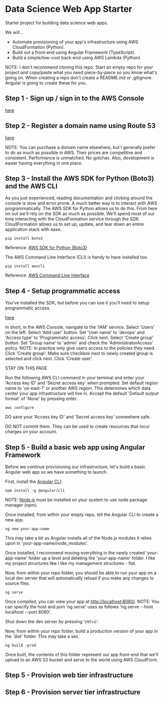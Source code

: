 # Data Science Web App Starter
Starter project for building data science web apps.

We will...

* Automate provisioning of your app's infrastructure using AWS CloudFormation (Python).
* Build out a front-end using Angular Framework (TypeScript).
* Build a simple/low-cost back-end using AWS Lambda (Python).  

NOTE: I don't recommend cloning this repo. 
Start an empty repo for your project and copy/paste what you need 
piece-by-piece so you know what's going on.
When creating a repo don't create a README.md or .gitignore. Angular is going to create these for you.

## Step 1 - Sign up / sign in to the AWS Console 

[here](https://aws.amazon.com/)

## Step 2 - Register a domain name using Route 53

[here](https://docs.aws.amazon.com/Route53/latest/DeveloperGuide/registrar.html)

NOTE: You can purchase a domain name elsewhere, but I generally prefer to do as much as possible in AWS.
Their prices are competitive and consistent. Performance is unmatched. No gotchas. 
Also, development is easier having everything in one place.

## Step 3 - Install the AWS SDK for Python (Boto3) and the AWS CLI

As you just experienced, reading documentation and clicking around the console is slow and error prone.
A much better way is to interact with AWS programmatically.
The AWS SDK for Python allows us to do this.
From here on out we'll rely on the SDK as much as possible.
We'll spend most of our time interacting with the CloudFormation service through the SDK.
CloudFormation allows us to set up, update, and tear down an entire application stack with ease.

```
pip install boto3
```

Reference: [AWS SDK for Python (Boto3)](https://aws.amazon.com/sdk-for-python/)

The AWS Command Line Interface (CLI) is handy to have installed too.

```
pip install awscli
```

Reference: [AWS Command Line Interface](https://aws.amazon.com/cli/)

## Step 4 - Setup programmatic access

You've installed the SDK, but before you can use it you'll need to setup programmatic access.

[here](https://boto3.readthedocs.io/en/latest/guide/quickstart.html#configuration)

In short, in the AWS Console, navigate to the 'IAM' service. Select 'Users' on the left.
Select 'Add user' button. Set 'User name' to 'devops' and 'Access type' to 'Programmatic access'. Click next.
Select 'Create group' button. Set 'Group name' to 'admin' and check the 'AdministratorAccess' policy. 
NOTE: In practice only give users access to the policies they need. Click 'Create group'. 
Make sure checkbox next to newly created group is selected and click next. Click 'Create user'. 

STAY ON THIS PAGE

Run the following AWS CLI command in your terminal and enter your 'Access key ID' and 'Secret access key' when prompted.
Set default region name to 'us-east-1' or another AWS region. 
This determines which data center your app infrastructure will live in.
Accept the default 'Default output format' of 'None' by pressing enter.

```
aws configure
```

DO save your 'Access key ID' and 'Secret access key' somewhere safe.

DO NOT commit them. They can be used to create resources that incur charges on your account.

## Step 5 - Build a basic web app using Angular Framework

Before we continue provisioning our infrastructure, let's build a basic Angular web app so we have something to launch.

First, install the [Angular CLI](https://cli.angular.io/):

```
npm install -g @angular/cli
```

NOTE: [Node.js](https://nodejs.org/en/) must be installed on your system to use node package manager (npm).

Once installed, from within your empty repo, tell the Angular CLI to create a new app.

```
ng new your-app-name
```

This may take a bit as Angular installs all of the Node.js modules it relies upon in 'your-app-name/node_modules'.

Once installed, I recommend moving everything in the newly created 'your-app-name' folder up a level and deleting the 'your-app-name' folder. 
I like my project structures like I like my management structures - flat. 

Now, from within your repo folder, you should be able to run your app on a local dev server that will automatically reload if you make any changes to source files.

```
ng serve
```

Once compiled, you can view your app at [http://localhost:8080/](http://localhost:8080/).
NOTE: You can specify the host and port 'ng serve' uses as follows 'ng serve --host localhost --port 8080'.

Shut down the dev server by pressing 'ctrl+c'.

Now, from within your repo folder, build a production version of your app in the 'dist' folder. This may take a sec.

```
ng build -prod
```

Once built, the contents of this folder represent our app front-end that we'll upload to an AWS S3 bucket and serve to the world using AWS CloudFront.

## Step 5 - Provision web tier infrastructure

## Step 6 - Provision server tier infrastructure


